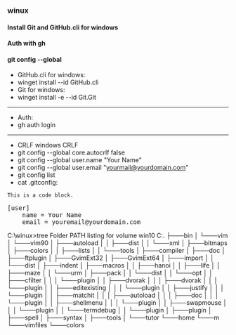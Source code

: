 ### winux

#### Install Git and GitHub.cli for windows
#### Auth with gh
#### git config --global

* GitHub.cli for windows:
* winget install --id GitHub.cli
* Git for windows:
* winget install -e --id Git.Git
---
* Auth:
* gh auth login
---
* CRLF windows CRLF
* git config --global core.autocrlf false
* git config --global user.name "Your Name"
* git config --global user.email "yourmail@yourdomain.com"
* git config list
* cat .gitconfig:

<pre><code>This is a code block.
</code></pre>

<pre>
[user]
    name = Your Name
    email = youremail@yourdomain.com
</pre>

C:\winux>tree
Folder PATH listing for volume win10
C:.
├───bin
│   └───vim
│       └───vim90
│           ├───autoload
│           │   ├───dist
│           │   └───xml
│           ├───bitmaps
│           ├───colors
│           │   ├───lists
│           │   └───tools
│           ├───compiler
│           ├───doc
│           ├───ftplugin
│           ├───GvimExt32
│           ├───GvimExt64
│           ├───import
│           │   └───dist
│           ├───indent
│           ├───macros
│           │   ├───hanoi
│           │   ├───life
│           │   ├───maze
│           │   └───urm
│           ├───pack
│           │   └───dist
│           │       └───opt
│           │           ├───cfilter
│           │           │   └───plugin
│           │           ├───dvorak
│           │           │   ├───dvorak
│           │           │   └───plugin
│           │           ├───editexisting
│           │           │   └───plugin
│           │           ├───justify
│           │           │   └───plugin
│           │           ├───matchit
│           │           │   ├───autoload
│           │           │   ├───doc
│           │           │   └───plugin
│           │           ├───shellmenu
│           │           │   └───plugin
│           │           ├───swapmouse
│           │           │   └───plugin
│           │           └───termdebug
│           │               └───plugin
│           ├───plugin
│           ├───spell
│           ├───syntax
│           ├───tools
│           └───tutor
└───home
    └───m
        └───vimfiles
            └───colors


